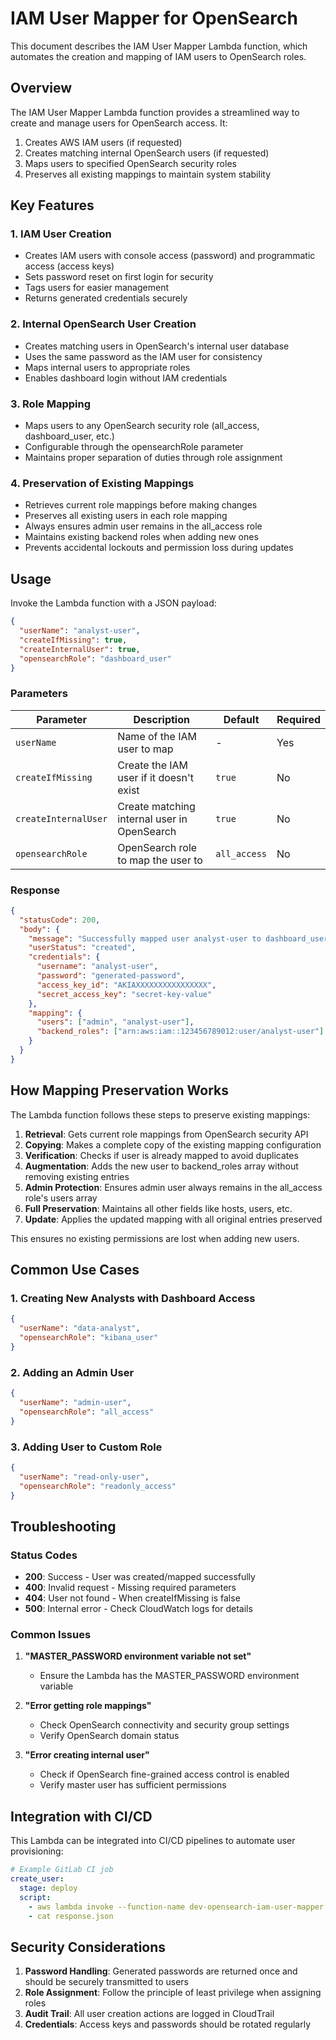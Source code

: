 # IAM User Mapper for OpenSearch

This document describes the IAM User Mapper Lambda function, which automates the creation and mapping of IAM users to OpenSearch roles.

## Overview

The IAM User Mapper Lambda function provides a streamlined way to create and manage users for OpenSearch access. It:

1. Creates AWS IAM users (if requested)
2. Creates matching internal OpenSearch users (if requested)
3. Maps users to specified OpenSearch security roles
4. Preserves all existing mappings to maintain system stability

## Key Features

### 1. IAM User Creation

- Creates IAM users with console access (password) and programmatic access (access keys)
- Sets password reset on first login for security
- Tags users for easier management
- Returns generated credentials securely

### 2. Internal OpenSearch User Creation

- Creates matching users in OpenSearch's internal user database
- Uses the same password as the IAM user for consistency
- Maps internal users to appropriate roles
- Enables dashboard login without IAM credentials

### 3. Role Mapping

- Maps users to any OpenSearch security role (all_access, dashboard_user, etc.)
- Configurable through the opensearchRole parameter
- Maintains proper separation of duties through role assignment

### 4. Preservation of Existing Mappings

- Retrieves current role mappings before making changes
- Preserves all existing users in each role mapping
- Always ensures admin user remains in the all_access role
- Maintains existing backend roles when adding new ones
- Prevents accidental lockouts and permission loss during updates

## Usage

Invoke the Lambda function with a JSON payload:

```json
{
  "userName": "analyst-user",
  "createIfMissing": true,
  "createInternalUser": true,
  "opensearchRole": "dashboard_user"
}
```

### Parameters

| Parameter | Description | Default | Required |
|-----------|-------------|---------|----------|
| `userName` | Name of the IAM user to map | - | Yes |
| `createIfMissing` | Create the IAM user if it doesn't exist | `true` | No |
| `createInternalUser` | Create matching internal user in OpenSearch | `true` | No |
| `opensearchRole` | OpenSearch role to map the user to | `all_access` | No |

### Response

```json
{
  "statusCode": 200,
  "body": {
    "message": "Successfully mapped user analyst-user to dashboard_user role",
    "userStatus": "created",
    "credentials": {
      "username": "analyst-user",
      "password": "generated-password",
      "access_key_id": "AKIAXXXXXXXXXXXXXXXX",
      "secret_access_key": "secret-key-value"
    },
    "mapping": {
      "users": ["admin", "analyst-user"],
      "backend_roles": ["arn:aws:iam::123456789012:user/analyst-user"]
    }
  }
}
```

## How Mapping Preservation Works

The Lambda function follows these steps to preserve existing mappings:

1. **Retrieval**: Gets current role mappings from OpenSearch security API
2. **Copying**: Makes a complete copy of the existing mapping configuration
3. **Verification**: Checks if user is already mapped to avoid duplicates
4. **Augmentation**: Adds the new user to backend_roles array without removing existing entries
5. **Admin Protection**: Ensures admin user always remains in the all_access role's users array
6. **Full Preservation**: Maintains all other fields like hosts, users, etc.
7. **Update**: Applies the updated mapping with all original entries preserved

This ensures no existing permissions are lost when adding new users.

## Common Use Cases

### 1. Creating New Analysts with Dashboard Access

```json
{
  "userName": "data-analyst",
  "opensearchRole": "kibana_user"
}
```

### 2. Adding an Admin User

```json
{
  "userName": "admin-user",
  "opensearchRole": "all_access"
}
```

### 3. Adding User to Custom Role

```json
{
  "userName": "read-only-user",
  "opensearchRole": "readonly_access"
}
```

## Troubleshooting

### Status Codes

- **200**: Success - User was created/mapped successfully
- **400**: Invalid request - Missing required parameters
- **404**: User not found - When createIfMissing is false
- **500**: Internal error - Check CloudWatch logs for details

### Common Issues

1. **"MASTER_PASSWORD environment variable not set"**
   - Ensure the Lambda has the MASTER_PASSWORD environment variable

2. **"Error getting role mappings"**
   - Check OpenSearch connectivity and security group settings
   - Verify OpenSearch domain status

3. **"Error creating internal user"**
   - Check if OpenSearch fine-grained access control is enabled
   - Verify master user has sufficient permissions

## Integration with CI/CD

This Lambda can be integrated into CI/CD pipelines to automate user provisioning:

```yaml
# Example GitLab CI job
create_user:
  stage: deploy
  script:
    - aws lambda invoke --function-name dev-opensearch-iam-user-mapper --payload '{"userName":"ci-user"}' response.json
    - cat response.json
```

## Security Considerations

1. **Password Handling**: Generated passwords are returned once and should be securely transmitted to users
2. **Role Assignment**: Follow the principle of least privilege when assigning roles
3. **Audit Trail**: All user creation actions are logged in CloudTrail
4. **Credentials**: Access keys and passwords should be rotated regularly 